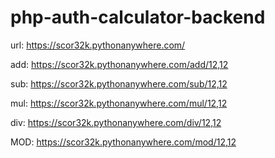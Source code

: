 # php-auth-calculator-backend

url: https://scor32k.pythonanywhere.com/

add: https://scor32k.pythonanywhere.com/add/12,12

sub: https://scor32k.pythonanywhere.com/sub/12,12

mul: https://scor32k.pythonanywhere.com/mul/12,12

div: https://scor32k.pythonanywhere.com/div/12,12

MOD: https://scor32k.pythonanywhere.com/mod/12,12
